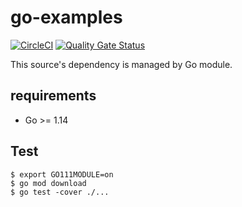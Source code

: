 # go-examples
[![CircleCI](https://circleci.com/gh/wdstar/go-examples.svg?style=shield)](https://circleci.com/gh/wdstar/go-examples)
[![Quality Gate Status](https://sonarcloud.io/api/project_badges/measure?project=wdstar_go-examples&metric=alert_status)](https://sonarcloud.io/dashboard?id=wdstar_go-examples)

This source's dependency is managed by Go module.

## requirements

- Go >= 1.14

## Test

```
$ export GO111MODULE=on
$ go mod download
$ go test -cover ./...
```

